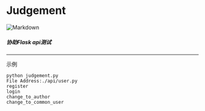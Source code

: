 # Judgement
![Markdown](http://i2.kiimg.com/1949/339853871a89da2f.jpg)

##### 协助Flask api测试


***
示例
```shell
python judgement.py
File Address:./api/user.py
register
login
change_to_author
change_to_common_user
```
